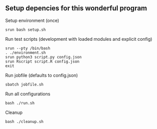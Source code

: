## Setup depencies for this wonderful program

Setup environment (once)

```
srun bash setup.sh
```

Run test scripts (development with loaded modules and explicit config)

```
srun --pty /bin/bash
. ./environment.sh
srun python3 script.py config.json
srun Rscript script.R config.json
exit
```

Run jobfile (defaults to config.json)
```
sbatch jobfile.sh
```

Run all configurations
```
bash ./run.sh
```

Cleanup
```
bash ./cleanup.sh
```
